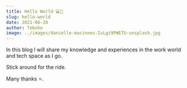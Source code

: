 ```yaml
---
title: Hello World 💻📱
slug: hello-world
date: 2021-06-20
author: Teboho
image: ../images/danielle-macinnes-IuLgi9PWETU-unsplash.jpg
---
```


In this blog I will share my knowledge and experiences in the work world and tech space as I go.

Stick around for the ride.

Many thanks ⭐.